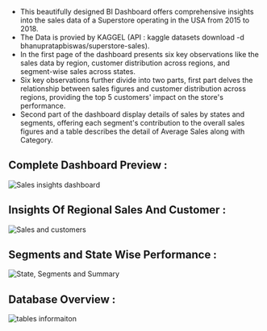 * This beautifully designed BI Dashboard offers comprehensive insights into the sales data of a Superstore operating in the USA from 2015 to 2018. 
* The Data is provied by KAGGEL (API : kaggle datasets download -d bhanupratapbiswas/superstore-sales). 
* In the first page of the dashboard presents six key observations like the sales data by region, customer distribution across regions, and segment-wise sales across states. 
* Six key observations further divide into two parts, first part delves the relationship between sales figures and customer distribution across regions, providing the top 5 customers' impact on the store's performance.
* Second part of the dashboard display details of sales by states and segments, offering each segment's contribution to the overall sales figures and a table describes the detail of Average Sales along with Category. 


## Complete Dashboard Preview : 

![Sales insights dashboard](https://github.com/Akshbhalani/Sales-Data-Insights-Dashboard/assets/163645703/d89b7408-7a07-41a1-accb-0f05ca78e1fd)

## Insights Of Regional Sales And Customer :

![Sales and customers](https://github.com/Akshbhalani/Sales-Data-Insights-Dashboard/assets/163645703/b57c0d2e-c51a-4a8e-aa9a-364151d9300e)


## Segments and State Wise Performance :

![State, Segments and Summary](https://github.com/Akshbhalani/Sales-Data-Insights-Dashboard/assets/163645703/02cdfa45-8143-4010-b300-4b7837d2c4fd)

## Database Overview :

![tables informaiton](https://github.com/Akshbhalani/Sales-Data-Insights-Dashboard/assets/163645703/6e5e3e33-8890-4baf-a426-e63be6354839)
